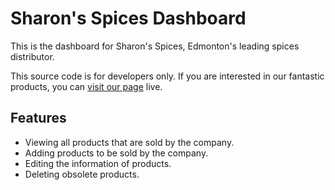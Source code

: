 # Sharon's Spices Dashboard

This is the dashboard for Sharon's Spices, Edmonton's leading spices distributor.

This source code is for developers only. If you are interested in our fantastic products, you can [visit our page](https://sharons-spices-dashboard.netlify.app/) live.

## Features

* Viewing all products that are sold by the company.
* Adding products to be sold by the company.
* Editing the information of products.
* Deleting obsolete products.